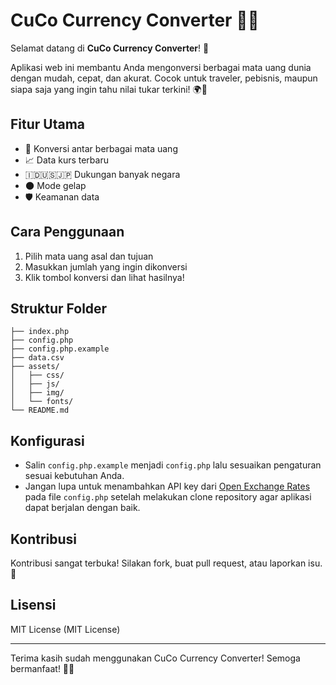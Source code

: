 # CuCo Currency Converter 💱✨

Selamat datang di **CuCo Currency Converter**! 🚀

Aplikasi web ini membantu Anda mengonversi berbagai mata uang dunia dengan mudah, cepat, dan akurat. Cocok untuk traveler, pebisnis, maupun siapa saja yang ingin tahu nilai tukar terkini! 🌍💸

## Fitur Utama

- 🔄 Konversi antar berbagai mata uang
- 📈 Data kurs terbaru
- 🇮🇩🇺🇸🇯🇵 Dukungan banyak negara
- 🌑 Mode gelap
- 🛡️ Keamanan data

## Cara Penggunaan

1. Pilih mata uang asal dan tujuan
2. Masukkan jumlah yang ingin dikonversi
3. Klik tombol konversi dan lihat hasilnya!

## Struktur Folder

```
├── index.php
├── config.php
├── config.php.example
├── data.csv
├── assets/
│   ├── css/
│   ├── js/
│   ├── img/
│   └── fonts/
└── README.md
```

## Konfigurasi

- Salin `config.php.example` menjadi `config.php` lalu sesuaikan pengaturan sesuai kebutuhan Anda.
- Jangan lupa untuk menambahkan API key dari [Open Exchange Rates](https://openexchangerates.org) pada file `config.php` setelah melakukan clone repository agar aplikasi dapat berjalan dengan baik.

## Kontribusi

Kontribusi sangat terbuka! Silakan fork, buat pull request, atau laporkan isu. 🤝

## Lisensi

MIT License (MIT License)

---

Terima kasih sudah menggunakan CuCo Currency Converter! Semoga bermanfaat! 🙏✨
